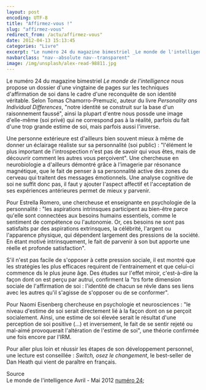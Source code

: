 ```yaml
---
layout: post
encoding: UTF-8
title: "Affirmez-vous !"
slug: "affirmez-vous"
redirect_from: /actu/affirmez-vous"
date: 2012-04-13 15:13:45
categories: "Livre"
excerpt: "Le numéro 24 du magazine bimestriel _Le monde de l'intelligence_ nous propose un dossier d'une vingtaine de pages sur les techniques d'affirmation de soi dans le cadre d'une reconquête de son identité véritable."
navbarclass: "nav--absolute nav--transparent"
image: /img/unsplash/alex-read-98811.jpg
---
```

Le numéro 24 du magazine bimestriel _Le monde de l'intelligence_ nous propose un dossier d'une vingtaine de pages sur les techniques d'affirmation de soi dans le cadre d'une reconquête de son identité véritable.
Selon Tomas Chamorro-Premuzic, auteur du livre _Personality ans Individual Differences_, "notre identité se construit sur la base d'un raisonnement faussé", ainsi la plupart d'entre nous possde une image d'elle-même (soi privé) qui ne correspond pas à la réalité, parfois du fait d'une trop grande estime de soi, mais parfois aussi l'inverse.   
  
Une personne extérieure est d'ailleurs bien souvent mieux à même de donner un éclairage réaliste sur sa personnalité (soi public) : "l'élément le plus important de l'introspection n'est pas de savoir qui vous êtes, mais de découvrir comment les autres vous perçoivent". Une chercheuse en neurobiologie a d'ailleurs démontré grâce à l'imagerie par résonance magnétique, que le fait de penser à sa personnalité active des zones du cerveau qui traitent des messages émotionnels. Une analyse cognitive de soi ne suffit donc pas, il faut y ajouter l'aspect affectif et l'acceptation de ses expériences antérieures permet de mieux y parvenir.   
  
Pour Estrella Romero, une chercheuse et enseignante en psychologie de la personnalité : "les aspirations intrinsques participent au bien-être parce qu'elle sont connectées aux besoins humains essentiels, comme le sentiment de compétence ou l'autonomie. Or, ces besoins ne sont pas satisfaits par des aspirations extrinsques, la célébrité, l'argent ou l'apparence physique, qui dépendent largement des pressions de la société. En étant motivé intrinsquement, le fait de parvenir à son but apporte une réelle et profonde satisfaction".  
  
S'il n'est pas facile de s'opposer à cette pression sociale, il est montré que les stratégies les plus efficaces requirent de l'entrainement et que celui-ci commence ds le plus jeune âge. Des études sur l'effet miroir, c'est-à-dire la façon dont on est perçu par autrui, confirment la "trs forte dimension sociale de l'affirmation de soi : l'identité de chacun se révle dans ses liens avec les autres qu'il s'agisse de s'opposer ou de se conformer".   
  
Pour Naomi Eisenberg chercheuse en psychologie et neurosciences : "le niveau d'estime de soi serait directement lié à la façon dont on se perçoit socialement. Ainsi, une estime de soi élevée serait le résultat d'une perception de soi positive (...) et inversement, le fait de se sentir rejeté ou mal-aimé provoquerait l'altération de l'estime de soi", une théorie confirmée une fois encore par l'IRM.  
  
Pour aller plus loin et réussir les étapes de son développement personnel, une lecture est conseillée : _Switch, osez le changement_, le best-seller de Dan Heath qui vient de paraître en français.  
  
Source  
Le monde de l'intelligence Avril - Mai 2012 [numéro 24](http://www.mondeo.fr/index.php?option=com_content&task=view&id=754&Itemid=1&PHPSESSID=a6a1faf0df233b495e99a518c30325c9);